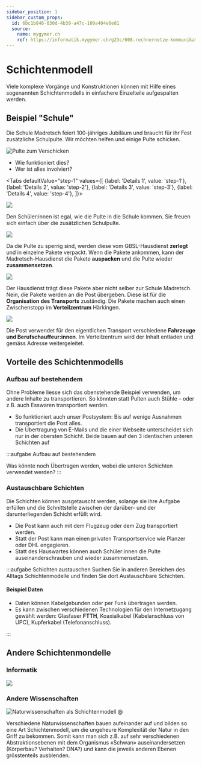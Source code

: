 ```yaml
---
sidebar_position: 1
sidebar_custom_props:
  id: 6bc1b846-030d-4b39-a47c-109a404e6e81
  source:
    name: mygymer.ch
    ref: https://informatik.mygymer.ch/g23c/008.rechnernetze-kommunikation/01.schichtenmodell.html#beispiel-%C2%ABpaketversand%C2%BB
---
```


# Schichtenmodell

Viele komplexe Vorgänge und Konstruktionen können mit Hilfe eines sogenannten Schichtenmodells in einfachere Einzelteile aufgespalten werden.

## Beispiel "Schule"

Die Schule Madretsch feiert 100-jähriges Jubiläum und braucht für ihr Fest zusätzliche Schulpulte. Wir möchten helfen und einige Pulte schicken.

![Pulte zum Verschicken](img/0a-pulte.png)

- Wie funktioniert dies?
- Wer ist alles involviert?


<Tabs
  defaultValue="step-1"
  values={[
    {label: 'Details 1', value: 'step-1'},
    {label: 'Details 2', value: 'step-2'},
    {label: 'Details 3', value: 'step-3'},
    {label: 'Details 4', value: 'step-4'},
  ]}>
  <TabItem value="step-1">

![](./img/4-school-example.svg)

Den Schüler:innen ist egal, wie die Pulte in die Schule kommen. Sie freuen sich einfach über die zusätzlichen Schulpulte.

  </TabItem>
  <TabItem value="step-2">

![](./img/3-school-example.svg)


Da die Pulte zu sperrig sind, werden diese vom GBSL-Hausdienst **zerlegt** und in einzelne Pakete verpackt.
Wenn die Pakete ankommen, kann der Madretsch-Hausdienst die Pakete **auspacken** und die Pulte wieder **zusammensetzen**.  

  </TabItem>
  <TabItem value="step-3">

![](./img/2-school-example.svg)

Der Hausdienst trägt diese Pakete aber nicht selber zur Schule Madretsch.
Nein, die Pakete werden an die Post übergeben.
Diese ist für die **Organisation des Transports** zuständig.
Die Pakete machen auch einen Zwischenstopp im **Verteilzentrum** Härkingen.

  </TabItem>
  <TabItem value="step-4">

![](./img/1-school-example.svg)


Die Post verwendet für den eigentlichen Transport verschiedene **Fahrzeuge und Berufschauffeur:innen**.
Im Verteilzentrum wird der Inhalt entladen und gemäss Adresse weitergeleitet.

  </TabItem>
</Tabs>

## Vorteile des Schichtenmodells

### Aufbau auf bestehendem

Ohne Probleme liesse sich das obenstehende Beispiel verwenden, um andere Inhalte zu transportieren. So könnten statt Pulten auch Stühle – oder z.B. auch Esswaren transportiert werden.

- So funktioniert auch unser Postsystem: Bis auf wenige Ausnahmen transportiert die Post alles.
- Die Übertragung von E-Mails und die einer Webseite unterscheidet sich nur in der obersten Schicht. Beide bauen auf den 3 identischen unteren Schichten auf

:::aufgabe Aufbau auf bestehendem

Was könnte noch Übertragen werden, wobei die unteren Schichten verwendet werden?
<Answer type="state" webKey="2b285845-e980-448e-9126-5b8dc7be9d20" />
<Answer type="text" webKey="64c4cfae-45dd-4961-b127-3d77964bcf96" />
:::

### Austauschbare Schichten
Die Schichten können ausgetauscht werden, solange sie ihre Aufgabe erfüllen und die Schnittstelle zwischen der darüber- und der darunterliegenden Schicht erfüllt wird.

- Die Post kann auch mit dem Flugzeug oder dem Zug transportiert werden. 
- Statt der Post kann man einen privaten Transportservice wie Planzer oder DHL engagieren.
- Statt des Hauswartes können auch Schüler:innen die Pulte auseinanderschrauben und wieder zusammensetzen.

:::aufgabe Schichten austauschen
Suchen Sie in anderen Bereichen des Alltags Schichtenmodelle und finden Sie dort Austauschbare Schichten.

<Answer type="state" webKey="72e68783-ab68-4e2b-8501-45b7b7eb7dad" />
<Answer type="text" webKey="0e1a8f90-44df-4c82-8e81-7b98a3bf09f1" />
<Solution webKey="818dd047-4ae7-4bce-84b3-4b95c7655292">

#### Beispiel Daten
- Daten können Kabelgebunden oder per Funk übertragen werden.
- Es kann zwischen verschiedenen Technologien für den Internetzugang gewählt werden: Glasfaser __FTTH__, Koaxialkabel (Kabelanschluss von UPC), Kupferkabel (Telefonanschluss).

</Solution>
:::

## Andere Schichtenmondelle
### Informatik

![](./img/0a-os-structure.svg)

### Andere Wissenschaften

![Naturwissenschaften als Schichtenmodell @](./img/0a-Schichtenmodell-Wissenschaft.png)

Verschiedene Naturwissenschaften bauen aufeinander auf und bilden so eine Art Schichtenmodell, um die ungeheure Komplexität der Natur in den Griff zu bekommen. Somit kann man sich z.B. auf sehr verschiedenen Abstraktionsebenen mit dem Organismus «Schwan» auseinandersetzen (Körperbau? Verhalten? DNA?) und kann die jeweils anderen Ebenen grösstenteils ausblenden.



